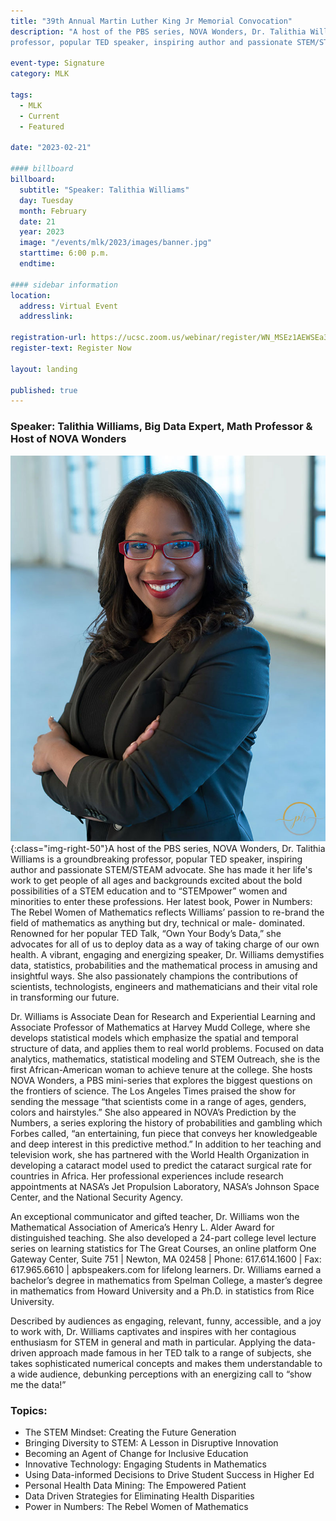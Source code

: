 ```yaml
---
title: "39th Annual Martin Luther King Jr Memorial Convocation"
description: "A host of the PBS series, NOVA Wonders, Dr. Talithia Williams is a groundbreaking
professor, popular TED speaker, inspiring author and passionate STEM/STEAM advocate."

event-type: Signature
category: MLK

tags:
  - MLK
  - Current
  - Featured

date: "2023-02-21"

#### billboard
billboard:
  subtitle: "Speaker: Talithia Williams"
  day: Tuesday
  month: February
  date: 21
  year: 2023
  image: "/events/mlk/2023/images/banner.jpg"
  starttime: 6:00 p.m.
  endtime: 

#### sidebar information
location:
  address: Virtual Event
  addresslink: 

registration-url: https://ucsc.zoom.us/webinar/register/WN_MSEz1AEWSEa3AkVuVDa5fA
register-text: Register Now

layout: landing

published: true
---
```


### Speaker: Talithia Williams, Big Data Expert, Math Professor & Host of NOVA Wonders

![Talithia Williams](images/williams_talithia.jpg){:class="img-right-50"}A host of the PBS series, NOVA Wonders, Dr. Talithia Williams is a groundbreaking
professor, popular TED speaker, inspiring author and passionate STEM/STEAM advocate. She has
made it her life's work to get people of all ages and backgrounds excited about the bold
possibilities of a STEM education and to “STEMpower” women and minorities to enter these
professions. Her latest book, Power in Numbers: The Rebel Women of Mathematics reflects
Williams’ passion to re-brand the field of mathematics as anything but dry, technical or male-
dominated. Renowned for her popular TED Talk, “Own Your Body’s Data,” she advocates for all
of us to deploy data as a way of taking charge of our own health. A vibrant, engaging and
energizing speaker, Dr. Williams demystifies data, statistics, probabilities and the mathematical
process in amusing and insightful ways. She also passionately champions the contributions of
scientists, technologists, engineers and mathematicians and their vital role in transforming our
future.

Dr. Williams is Associate Dean for Research and Experiential Learning and Associate
Professor of Mathematics at Harvey Mudd College, where she develops statistical models which
emphasize the spatial and temporal structure of data, and applies them to real world problems.
Focused on data analytics, mathematics, statistical modeling and STEM Outreach, she is the first
African-American woman to achieve tenure at the college. She hosts NOVA Wonders, a PBS
mini-series that explores the biggest questions on the frontiers of science. The Los Angeles
Times praised the show for sending the message “that scientists come in a range of ages,
genders, colors and hairstyles.” She also appeared in NOVA’s Prediction by the Numbers, a
series exploring the history of probabilities and gambling which Forbes called, “an entertaining,
fun piece that conveys her knowledgeable and deep interest in this predictive method.” In
addition to her teaching and television work, she has partnered with the World Health
Organization in developing a cataract model used to predict the cataract surgical rate for
countries in Africa. Her professional experiences include research appointments at NASA’s Jet
Propulsion Laboratory, NASA’s Johnson Space Center, and the National Security Agency.

An exceptional communicator and gifted teacher, Dr. Williams won the Mathematical
Association of America’s Henry L. Alder Award for distinguished teaching. She also developed a
24-part college level lecture series on learning statistics for The Great Courses, an online platform
One Gateway Center, Suite 751 | Newton, MA 02458 | Phone: 617.614.1600 | Fax: 617.965.6610 | apbspeakers.com
for lifelong learners. Dr. Williams earned a bachelor’s degree in mathematics from Spelman
College, a master’s degree in mathematics from Howard University and a Ph.D. in statistics from
Rice University.

Described by audiences as engaging, relevant, funny, accessible, and a joy to work
with, Dr. Williams captivates and inspires with her contagious enthusiasm for STEM in general and
math in particular. Applying the data-driven approach made famous in her TED talk to a range
of subjects, she takes sophisticated numerical concepts and makes them understandable to a
wide audience, debunking perceptions with an energizing call to “show me the data!”

### Topics:
- The STEM Mindset: Creating the Future Generation
- Bringing Diversity to STEM: A Lesson in Disruptive Innovation
- Becoming an Agent of Change for Inclusive Education
- Innovative Technology: Engaging Students in Mathematics
- Using Data-informed Decisions to Drive Student Success in Higher Ed
- Personal Health Data Mining: The Empowered Patient
- Data Driven Strategies for Eliminating Health Disparities
- Power in Numbers: The Rebel Women of Mathematics
